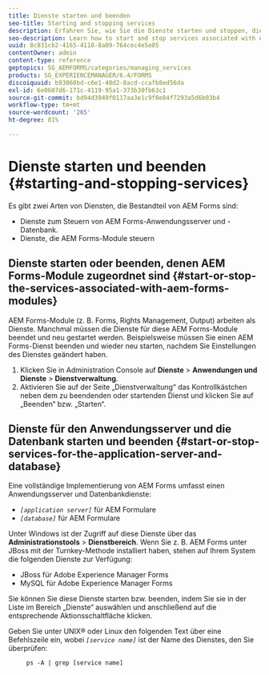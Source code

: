 ```yaml
---
title: Dienste starten und beenden
seo-title: Starting and stopping services
description: Erfahren Sie, wie Sie die Dienste starten und stoppen, die mit AEM-Forms-Modulen und dem Anwendungsserver und der Datenbank verknüpft sind.
seo-description: Learn how to start and stop services associated with AEM Forms modules and the application server and database.
uuid: 8c831cb2-4165-4118-8a09-764cec4e5e05
contentOwner: admin
content-type: reference
geptopics: SG_AEMFORMS/categories/managing_services
products: SG_EXPERIENCEMANAGER/6.4/FORMS
discoiquuid: b93060bd-c6e1-40d2-8acd-ccafb8ed56da
exl-id: 6e0607d6-171c-4119-95a1-373b30fb63c1
source-git-commit: bd94d3949f0117aa3e1c9f0e84f7293a5d6b03b4
workflow-type: tm+mt
source-wordcount: '265'
ht-degree: 81%

---
```


# Dienste starten und beenden {#starting-and-stopping-services}

Es gibt zwei Arten von Diensten, die Bestandteil von AEM Forms sind:

* Dienste zum Steuern von AEM Forms-Anwendungsserver und -Datenbank.
* Dienste, die AEM Forms-Module steuern

## Dienste starten oder beenden, denen AEM Forms-Module zugeordnet sind {#start-or-stop-the-services-associated-with-aem-forms-modules}

AEM Forms-Module (z. B. Forms, Rights Management, Output) arbeiten als Dienste. Manchmal müssen die Dienste für diese AEM Forms-Module beendet und neu gestartet werden. Beispielsweise müssen Sie einen AEM Forms-Dienst beenden und wieder neu starten, nachdem Sie Einstellungen des Dienstes geändert haben.

1. Klicken Sie in Administration Console auf **Dienste** > **Anwendungen und Dienste** > **Dienstverwaltung**.
1. Aktivieren Sie auf der Seite „Dienstverwaltung“ das Kontrollkästchen neben dem zu beendenden oder startenden Dienst und klicken Sie auf „Beenden“ bzw. „Starten“.

## Dienste für den Anwendungsserver und die Datenbank starten und beenden {#start-or-stop-services-for-the-application-server-and-database}

Eine vollständige Implementierung von AEM Forms umfasst einen Anwendungsserver und Datenbankdienste:

* *`[application server]`* für AEM Formulare
* *`[database]`* für AEM Formulare

Unter Windows ist der Zugriff auf diese Dienste über das **Administrationstools** > **Dienstbereich**. Wenn Sie z. B. AEM Forms unter JBoss mit der Turnkey-Methode installiert haben, stehen auf Ihrem System die folgenden Dienste zur Verfügung:

* JBoss für Adobe Experience Manager Forms
* MySQL für Adobe Experience Manager Forms

Sie können Sie diese Dienste starten bzw. beenden, indem Sie sie in der Liste im Bereich „Dienste“ auswählen und anschließend auf die entsprechende Aktionsschaltfläche klicken.

Geben Sie unter UNIX® oder Linux den folgenden Text über eine Befehlszeile ein, wobei *`[service name]`* ist der Name des Dienstes, den Sie überprüfen:

```as3
     ps -A | grep [service name]
```
